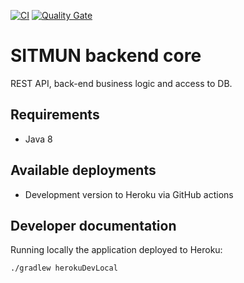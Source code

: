 [![CI](https://github.com/sitmun/sitmun-backend-core/actions/workflows/ci.yml/badge.svg)](https://github.com/sitmun/sitmun-backend-core/actions/workflows/ci.yml)
[![Quality Gate](https://sonarcloud.io/api/project_badges/measure?project=org.sitmun%3Asitmun-backend-core&metric=alert_status)](https://sonarcloud.io/dashboard?id=org.sitmun%3Asitmun-backend-core)

# SITMUN backend core
REST API, back-end business logic and access to DB.

## Requirements

- Java 8

## Available deployments

- Development version to Heroku via GitHub actions


## Developer documentation

Running locally the application deployed to Heroku:

```bash
./gradlew herokuDevLocal
```
